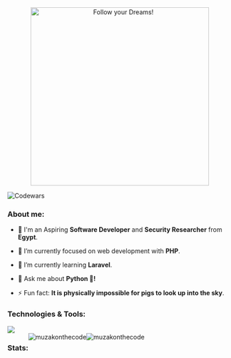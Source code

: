 <div style="text-align: center;"> 
  <img width="400" src="https://readme-typing-svg.herokuapp.com?font=JetBrains+Mono&weight=600&size=30&duration=2500&width=535&lines=Hi,+I'm+Muhammad;I+love+Software.;WBU?;let's+Connect!"  alt="Follow your Dreams!"/>
</div>

![Codewars](https://www.codewars.com/users/muzakonthecode/badges/micro)

<div>
  <h3 align="left">About me:</h3>

  - 👨 I'm an Aspiring **Software Developer** and **Security Researcher** from **Egypt**.

  - 🔭 I’m currently focused on web development with **PHP**.

  - 🌱 I’m currently learning **Laravel**.

  - 💬 Ask me about **Python 🐍!**

  - ⚡ Fun fact: **It is physically impossible for pigs to look up into the sky**.
</div>

<div>
  <h3 align="left">Technologies & Tools:</h3>
  <div align="left">
    <img src="https://skillicons.dev/icons?i=html,css,tailwind,js,typescript,vue,php,laravel,mysql,workbench,git,vscode,linux" />
  </div>
</div>

<div style="display: flex;" align="left">
  <h3 align="left">Stats:</h3>
  <img align="center" src="https://github-readme-stats.vercel.app/api?username=muzakonthecode&theme=gotham&show_icons=true&locale=en&hide_border=true" alt="muzakonthecode" />
  <img align="center" src="https://github-readme-streak-stats.herokuapp.com/?user=muzakonthecode&theme=gotham&hide_border=true" alt="muzakonthecode" />
</div>
